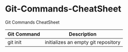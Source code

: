 # Git-Commands-CheatSheet
Git Commands CheatSheet

Git Command | Description
----------- | -----------
git init   | initializes an empty git repository
